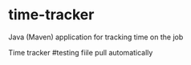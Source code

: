 # time-tracker
Java (Maven) application for tracking time on the job


Time tracker
#testing fiile pull automatically
